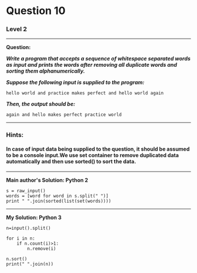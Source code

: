 # Question 10
### Level 2
--------------------

**Question:**

***Write a program that accepts a sequence of whitespace separated words as input and prints the words after removing all duplicate words and sorting them alphanumerically.***

***Suppose the following input is supplied to the program:***

```hello world and practice makes perfect and hello world again```

***Then, the output should be:***

```again and hello makes perfect practice world```

----------------------
### Hints:
#### In case of input data being supplied to the question, it should be assumed to be a console input.We use set container to remove duplicated data automatically and then use sorted() to sort the data.

-------------------
**Main author's Solution: Python 2**
```
s = raw_input()
words = [word for word in s.split(" ")]
print " ".join(sorted(list(set(words))))
```
----------------
**My Solution: Python 3**
```
n=input().split()

for i in n:
    if n.count(i)>1:
        n.remove(i)

n.sort()
print(" ".join(n))
```
